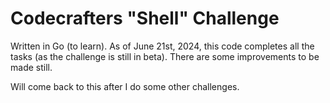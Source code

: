 <!-- [![progress-banner](https://backend.codecrafters.io/progress/shell/32999e2e-8de6-4e99-928a-436b7374d522)](https://app.codecrafters.io/users/codecrafters-bot?r=2qF) -->
<!---->
<!-- This is a starting point for Go solutions to the -->
<!-- ["Build Your Own Shell" Challenge](https://app.codecrafters.io/courses/shell/overview). -->
<!---->
<!-- In this challenge, you'll build your own POSIX compliant shell that's capable of -->
<!-- interpreting shell commands, running external programs and builtin commands like -->
<!-- cd, pwd, echo and more. Along the way, you'll learn about shell command parsing, -->
<!-- REPLs, builtin commands, and more. -->
<!---->
<!-- **Note**: If you're viewing this repo on GitHub, head over to -->
<!-- [codecrafters.io](https://codecrafters.io) to try the challenge. -->
<!---->
<!-- # Passing the first stage -->
<!---->
<!-- The entry point for your `shell` implementation is in `cmd/myshell/main.go`. -->
<!-- Study and uncomment the relevant code, and push your changes to pass the first -->
<!-- stage: -->
<!---->
<!-- ```sh -->
<!-- git add . -->
<!-- git commit -m "pass 1st stage" # any msg -->
<!-- git push origin master -->
<!-- ``` -->
<!---->
<!-- Time to move on to the next stage! -->
<!---->
<!-- # Stage 2 & beyond -->
<!---->
<!-- Note: This section is for stages 2 and beyond. -->
<!---->
<!-- 1. Ensure you have `go (1.19)` installed locally -->
<!-- 1. Run `./your_shell.sh` to run your program, which is implemented in -->
<!--    `cmd/myshell/main.go`. -->
<!-- 1. Commit your changes and run `git push origin master` to submit your solution -->
<!--    to CodeCrafters. Test output will be streamed to your terminal. -->

# Codecrafters "Shell" Challenge
Written in Go (to learn). As of June 21st, 2024, this code completes all the tasks (as the challenge is still in beta). There are some improvements to be made still.

Will come back to this after I do some other challenges.
